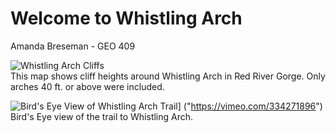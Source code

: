 <!-- Heading 1 -->
# Welcome to Whistling Arch
Amanda Breseman - GEO 409

<!-- First paragraph -->
![Whistling Arch Cliffs](WA_Cliffs_40ft.jpg) <br/>
This map shows cliff heights around Whistling Arch in Red River Gorge. Only arches 40 ft. or above were included. 

<!-- Heading 2 -->
![Bird's Eye View of Whistling Arch Trail](https://live.staticflickr.com/65535/40813991713_a581fdcd3e_b.jpg)] ("https://vimeo.com/334271896") <br/>
Bird's Eye view of the trail to Whistling Arch.


